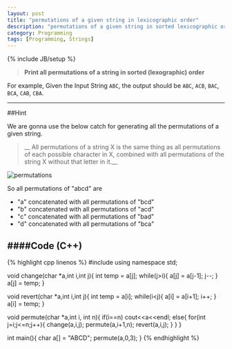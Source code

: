 ```yaml
---
layout: post
title: "permutations of a given string in lexicographic order"
description: "permutations of a given string in sorted lexicographic order"
category: Programming
tags: [Programming, Strings]
---
```

{% include JB/setup %}

> __Print all permutations of a string in sorted (lexographic) order__

For example, Given the Input String `ABC`, the output should be `ABC`, `ACB`, `BAC`, `BCA`, `CAB`, `CBA`.

---

##Hint

We are gonna use the below catch for generating all the permutations of a given string.

>__ All permutations of a string X is the same thing as all permutations of each possible character in X, combined with all permutations of the string X without that letter in it.__


![permutations]({{http://aakash01.github.io}}/assets/images/Permutation.png)

So all permutations of "abcd" are

- "a" concatenated with all permutations of "bcd"
- "b" concatenated with all permutations of "acd"
- "c" concatenated with all permutations of "bad"
- "d" concatenated with all permutations of "bca"


####Code (C++)
------------------
{% highlight cpp linenos %}
#include<iostream>
using namespace std;

void change(char *a,int i,int j){
	int temp = a[j];
	while(j>i){
		a[j] = a[j-1];
		j--;
	}
	a[j] = temp;
}

void revert(char *a,int i,int j){
	int temp = a[i];
	while(i<j){
		a[i] = a[i+1];
		i++;
	}
	a[i] = temp;
}

void permute(char *a,int i, int n){
	if(i==n)
	cout<<a<<endl;
	else{
		for(int j=i;j<=n;j++){
		change(a,i,j);
		permute(a,i+1,n);
		revert(a,i,j);
		}
	}
}

int main(){
	char a[] = "ABCD";
	permute(a,0,3);
}
{% endhighlight %}